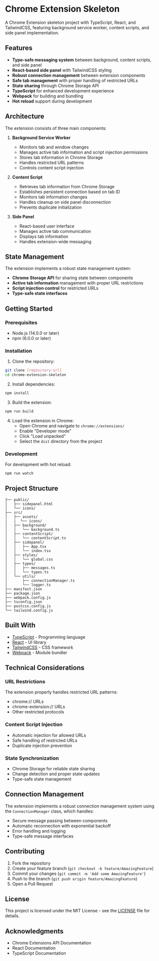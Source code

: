 # Chrome Extension Skeleton

A Chrome Extension skeleton project with TypeScript, React, and TailwindCSS, featuring background service worker, content scripts, and side panel implementation.

## Features

- **Type-safe messaging system** between background, content scripts, and side panel
- **React-based side panel** with TailwindCSS styling
- **Robust connection management** between extension components
- **Safe tab management** with proper handling of restricted URLs
- **State sharing** through Chrome Storage API
- **TypeScript** for enhanced development experience
- **Webpack** for building and bundling
- **Hot reload** support during development

## Architecture

The extension consists of three main components:

1. **Background Service Worker**
   - Monitors tab and window changes
   - Manages active tab information and script injection permissions
   - Stores tab information in Chrome Storage
   - Handles restricted URL patterns
   - Controls content script injection

2. **Content Script**
   - Retrieves tab information from Chrome Storage
   - Establishes persistent connection based on tab ID
   - Monitors tab information changes
   - Handles cleanup on side panel disconnection
   - Prevents duplicate initialization

3. **Side Panel**
   - React-based user interface
   - Manages active tab communication
   - Displays tab information
   - Handles extension-wide messaging

## State Management

The extension implements a robust state management system:

- **Chrome Storage API** for sharing state between components
- **Active tab information** management with proper URL restrictions
- **Script injection control** for restricted URLs
- **Type-safe state interfaces**

## Getting Started

### Prerequisites

- Node.js (14.0.0 or later)
- npm (6.0.0 or later)

### Installation

1. Clone the repository:
```bash
git clone [repository-url]
cd chrome-extension-skeleton
```

2. Install dependencies:
```bash
npm install
```

3. Build the extension:
```bash
npm run build
```

4. Load the extension in Chrome:
   - Open Chrome and navigate to `chrome://extensions/`
   - Enable "Developer mode"
   - Click "Load unpacked"
   - Select the `dist` directory from the project

### Development

For development with hot reload:
```bash
npm run watch
```

## Project Structure

```
├── public/
│   ├── sidepanel.html
│   └── icons/
├── src/
│   ├── assets/
|   |  └── icons/
│   ├── background/
│   │   └── background.ts
│   ├── contentScript/
│   │   └── contentScript.ts
│   ├── sidepanel/
│   │   ├── App.tsx
│   │   └── index.tsx
│   ├── styles/
│   │   └── global.css
│   ├── types/
│   │   ├── messages.ts
│   │   └── types.ts
│   └── utils/
│       ├── connectionManager.ts
│       └── logger.ts
├── manifest.json
├── package.json
├── webpack.config.js
├── tsconfig.json
├── postcss.config.js
└── tailwind.config.js
```

## Built With

- [TypeScript](https://www.typescriptlang.org/) - Programming language
- [React](https://reactjs.org/) - UI library
- [TailwindCSS](https://tailwindcss.com/) - CSS framework
- [Webpack](https://webpack.js.org/) - Module bundler

## Technical Considerations

### URL Restrictions
The extension properly handles restricted URL patterns:
- chrome:// URLs
- chrome-extension:// URLs
- Other restricted protocols

### Content Script Injection
- Automatic injection for allowed URLs
- Safe handling of restricted URLs
- Duplicate injection prevention

### State Synchronization
- Chrome Storage for reliable state sharing
- Change detection and proper state updates
- Type-safe state management

## Connection Management

The extension implements a robust connection management system using the `ConnectionManager` class, which handles:

- Secure message passing between components
- Automatic reconnection with exponential backoff
- Error handling and logging
- Type-safe message interfaces

## Contributing

1. Fork the repository
2. Create your feature branch (`git checkout -b feature/AmazingFeature`)
3. Commit your changes (`git commit -m 'Add some AmazingFeature'`)
4. Push to the branch (`git push origin feature/AmazingFeature`)
5. Open a Pull Request

## License

This project is licensed under the MIT License - see the [LICENSE](LICENSE) file for details.

## Acknowledgments

- Chrome Extensions API Documentation
- React Documentation
- TypeScript Documentation